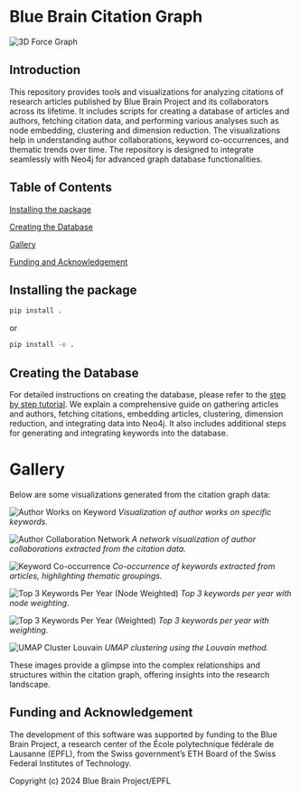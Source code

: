 # Blue Brain Citation Graph

<img src="images/force_3d_graph.png" alt="3D Force Graph">

## Introduction
This repository provides tools and visualizations for analyzing citations of research articles published by Blue Brain Project and its collaborators across its lifetime. It includes scripts for creating a database of articles and authors, fetching citation data, and performing various analyses such as node embedding, clustering and dimension reduction. The visualizations help in understanding author collaborations, keyword co-occurrences, and thematic trends over time. The repository is designed to integrate seamlessly with Neo4j for advanced graph database functionalities.

## Table of Contents

[Installing the package](#installing-the-package)

[Creating the Database](#creating-the-database)

[Gallery](#gallery)

[Funding and Acknowledgement](#funding-and-acknowledgement)


## Installing the package

```bash
pip install .
```

or

```bash
pip install -e .
```

## Creating the Database 

For detailed instructions on creating the database, please refer to the [step by step tutorial](src/citations/scripts/README.md). We explain a comprehensive guide on gathering articles and authors, fetching citations, embedding articles, clustering, dimension reduction, and integrating data into Neo4j. It also includes additional steps for generating and integrating keywords into the database.

# Gallery 


Below are some visualizations generated from the citation graph data:

![Author Works on Keyword](images/author_works_on_keyword2.png)
*Visualization of author works on specific keywords.*

![Author Collaboration Network](images/author_works_on_keyword3.png)
*A network visualization of author collaborations extracted from the citation data.*

![Keyword Co-occurrence](images/keyword_cooccurence.png)
*Co-occurrence of keywords extracted from articles, highlighting thematic groupings.*

![Top 3 Keywords Per Year (Node Weighted)](images/top_3_keywords_per_year_node_weighted.png)
*Top 3 keywords per year with node weighting.*

![Top 3 Keywords Per Year (Weighted)](images/top_3_keywords_per_year_weighted.png)
*Top 3 keywords per year with weighting.*

![UMAP Cluster Louvain](images/umap_cluster_louvain.png)
*UMAP clustering using the Louvain method.*

These images provide a glimpse into the complex relationships and structures within the citation graph, offering insights into the research landscape.

## Funding and Acknowledgement

The development of this software was supported by funding to the Blue Brain Project, a research center of the École polytechnique fédérale de Lausanne (EPFL), from the Swiss government’s ETH Board of the Swiss Federal Institutes of Technology.

Copyright (c) 2024 Blue Brain Project/EPFL
